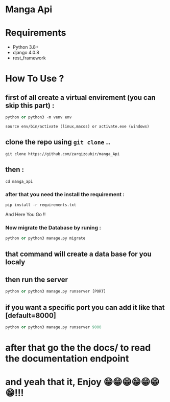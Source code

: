 <h1>Manga Api</h1>

<!-- <h2>Under Active developement</h2> -->

# Requirements

* Python 3.8+
* django 4.0.8
* rest_framework


# How To Use ?

## first of all create a virtual envirement (you can skip this part) : 

```python
python or python3 -m venv env
```

```shell
source env/bin/activate (linux,macos) or activate.exe (windows)
```


## clone the repo using `git clone` ..

```shell
git clone https://github.com/zarqizoubir/manga_Api
```

## then :

```shell
cd manga_api
```

### after that you need the install the requirement :

```shell
pip install -r requirements.txt
```

And Here You Go !!

### Now migrate the Database by runing :

```python
python or python3 manage.py migrate
```
## that command will create a data base for you localy

## then run the server 

```python
python or python3 manage.py runserver [PORT]
```

## if you want a specific port you can add it like that [default=8000]

```python
python or python3 manage.py runserver 9000
```

# after that go the the docs/ to read the documentation endpoint 


# and yeah that it, Enjoy 😁😁😁😁😁😁😁!!! 